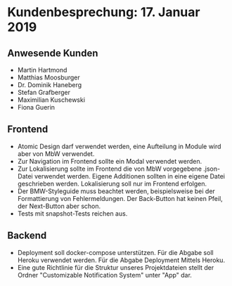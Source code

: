 # Kundenbesprechung: 17. Januar 2019

## Anwesende Kunden

* Martin Hartmond
* Matthias Moosburger
* Dr. Dominik Haneberg
* Stefan Grafberger
* Maximilian Kuschewski
* Fiona Guerin

## Frontend
* Atomic Design darf verwendet werden, eine Aufteilung in Module wird aber von MbW verwendet.
* Zur Navigation im Frontend sollte ein Modal verwendet werden.
* Zur Lokalisierung sollte im Frontend die von MbW vorgegebene .json-Datei verwendet werden. Eigene Additionen sollten in eine eigene Datei geschrieben werden. Lokalisierung soll nur im Frontend erfolgen.
* Der BMW-Styleguide muss beachtet werden, beispielsweise bei der Formattierung von Fehlermeldungen. Der Back-Button hat keinen Pfeil, der Next-Button aber schon.
* Tests mit snapshot-Tests reichen aus.

## Backend
* Deployment soll docker-compose unterstützen. Für die Abgabe soll Heroku verwendet werden. 
Für die Abgabe Deployment Mittels Heroku.
* Eine gute Richtlinie für die Struktur unseres Projektdateien stellt der Ordner "Customizable Notification System" unter "App" dar.
